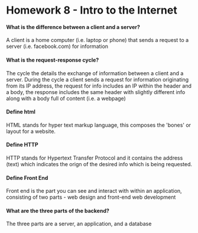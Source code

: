# Homework 8 - Intro to the Internet

#### What is the difference between a client and a server?
A client is a home computer (i.e. laptop or phone) that sends a request to a server (i.e. facebook.com) for information

#### What is the request-response cycle?
The cycle the details the exchange of information between a client and a server. During the cycle a client sends a request for information originating from its IP address, the request for info includes an IP within the header and a body, the response includes the same header with slightly different info along with a body full of content (i.e. a webpage)

#### Define html
HTML stands for hyper text markup language, this composes the 'bones' or layout for a website.

#### Define HTTP
HTTP stands for  Hypertext Transfer Protocol and it contains the address (text) which indicates the orign of the desired info which is being requested.

#### Define Front End
Front end is the part you can see and interact with within an application, consisting of two parts - web design and front-end web development

#### What are the three parts of the backend?
The three parts are a server, an application, and a database